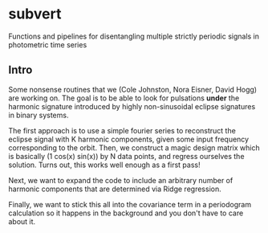 # subvert
Functions and pipelines for disentangling multiple strictly periodic signals in photometric time series

## Intro
Some nonsense routines that we (Cole Johnston, Nora Eisner, David Hogg) are working on.
The goal is to be able to look for pulsations __under__ the harmonic signature 
introduced by highly non-sinusoidal eclipse signatures in binary systems. 

The first approach is to use a simple fourier series to reconstruct the eclipse signal
with K harmonic components, given some input frequency corresponding to the orbit.
Then, we construct a magic design matrix which is basically (1 cos(x) sin(x)) by 
N data points, and regress ourselves the solution. Turns out, this works well enough
as a first pass!

Next, we want to expand the code to include an arbitrary number of harmonic components
that are determined via Ridge regression. 

Finally, we want to stick this all into the covariance term in a periodogram 
calculation so it happens in the background and you don't have to care about it.
